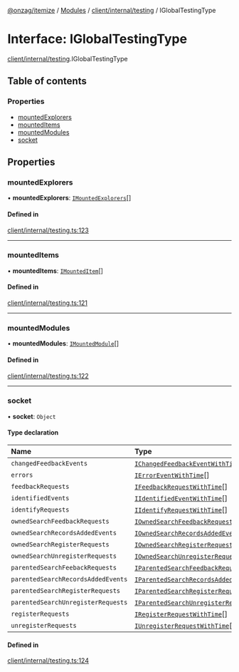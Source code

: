 [@onzag/itemize](../README.md) / [Modules](../modules.md) / [client/internal/testing](../modules/client_internal_testing.md) / IGlobalTestingType

# Interface: IGlobalTestingType

[client/internal/testing](../modules/client_internal_testing.md).IGlobalTestingType

## Table of contents

### Properties

- [mountedExplorers](client_internal_testing.IGlobalTestingType.md#mountedexplorers)
- [mountedItems](client_internal_testing.IGlobalTestingType.md#mounteditems)
- [mountedModules](client_internal_testing.IGlobalTestingType.md#mountedmodules)
- [socket](client_internal_testing.IGlobalTestingType.md#socket)

## Properties

### mountedExplorers

• **mountedExplorers**: [`IMountedExplorers`](client_internal_testing.IMountedExplorers.md)[]

#### Defined in

[client/internal/testing.ts:123](https://github.com/onzag/itemize/blob/5c2808d3/client/internal/testing.ts#L123)

___

### mountedItems

• **mountedItems**: [`IMountedItem`](client_internal_testing.IMountedItem.md)[]

#### Defined in

[client/internal/testing.ts:121](https://github.com/onzag/itemize/blob/5c2808d3/client/internal/testing.ts#L121)

___

### mountedModules

• **mountedModules**: [`IMountedModule`](client_internal_testing.IMountedModule.md)[]

#### Defined in

[client/internal/testing.ts:122](https://github.com/onzag/itemize/blob/5c2808d3/client/internal/testing.ts#L122)

___

### socket

• **socket**: `Object`

#### Type declaration

| Name | Type |
| :------ | :------ |
| `changedFeedbackEvents` | [`IChangedFeedbackEventWithTime`](client_internal_testing.IChangedFeedbackEventWithTime.md)[] |
| `errors` | [`IErrorEventWithTime`](client_internal_testing.IErrorEventWithTime.md)[] |
| `feedbackRequests` | [`IFeedbackRequestWithTime`](client_internal_testing.IFeedbackRequestWithTime.md)[] |
| `identifiedEvents` | [`IIdentifiedEventWithTime`](client_internal_testing.IIdentifiedEventWithTime.md)[] |
| `identifyRequests` | [`IIdentifyRequestWithTime`](client_internal_testing.IIdentifyRequestWithTime.md)[] |
| `ownedSearchFeedbackRequests` | [`IOwnedSearchFeedbackRequestWithTime`](client_internal_testing.IOwnedSearchFeedbackRequestWithTime.md)[] |
| `ownedSearchRecordsAddedEvents` | [`IOwnedSearchRecordsAddedEventWithTime`](client_internal_testing.IOwnedSearchRecordsAddedEventWithTime.md)[] |
| `ownedSearchRegisterRequests` | [`IOwnedSearchRegisterRequestWithTime`](client_internal_testing.IOwnedSearchRegisterRequestWithTime.md)[] |
| `ownedSearchUnregisterRequests` | [`IOwnedSearchUnregisterRequestWithTime`](client_internal_testing.IOwnedSearchUnregisterRequestWithTime.md)[] |
| `parentedSearchFeebackRequests` | [`IParentedSearchFeedbackRequestWithTime`](client_internal_testing.IParentedSearchFeedbackRequestWithTime.md)[] |
| `parentedSearchRecordsAddedEvents` | [`IParentedSearchRecordsAddedEventWithTime`](client_internal_testing.IParentedSearchRecordsAddedEventWithTime.md)[] |
| `parentedSearchRegisterRequests` | [`IParentedSearchRegisterRequestWithTime`](client_internal_testing.IParentedSearchRegisterRequestWithTime.md)[] |
| `parentedSearchUnregisterRequests` | [`IParentedSearchUnregisterRequestWithTime`](client_internal_testing.IParentedSearchUnregisterRequestWithTime.md)[] |
| `registerRequests` | [`IRegisterRequestWithTime`](client_internal_testing.IRegisterRequestWithTime.md)[] |
| `unregisterRequests` | [`IUnregisterRequestWithTime`](client_internal_testing.IUnregisterRequestWithTime.md)[] |

#### Defined in

[client/internal/testing.ts:124](https://github.com/onzag/itemize/blob/5c2808d3/client/internal/testing.ts#L124)

